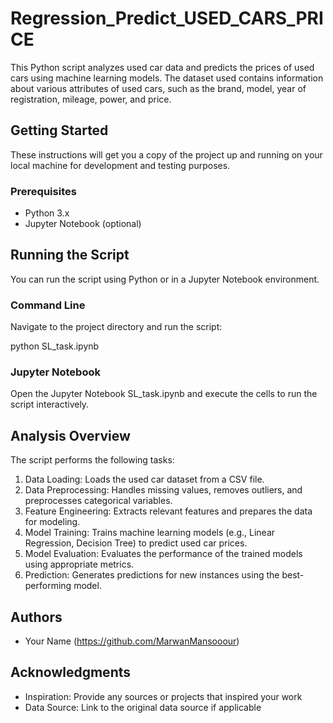 # Regression_Predict_USED_CARS_PRICE

This Python script analyzes used car data and predicts the prices of used cars using machine learning models. The dataset used contains information about various attributes of used cars, such as the brand, model, year of registration, mileage, power, and price.

## Getting Started

These instructions will get you a copy of the project up and running on your local machine for development and testing purposes.

### Prerequisites

- Python 3.x
- Jupyter Notebook (optional)

## Running the Script

You can run the script using Python or in a Jupyter Notebook environment.

### Command Line

Navigate to the project directory and run the script:

python SL_task.ipynb

### Jupyter Notebook

Open the Jupyter Notebook SL_task.ipynb and execute the cells to run the script interactively.

## Analysis Overview

The script performs the following tasks:

1. Data Loading: Loads the used car dataset from a CSV file.
2. Data Preprocessing: Handles missing values, removes outliers, and preprocesses categorical variables.
3. Feature Engineering: Extracts relevant features and prepares the data for modeling.
4. Model Training: Trains machine learning models (e.g., Linear Regression, Decision Tree) to predict used car prices.
5. Model Evaluation: Evaluates the performance of the trained models using appropriate metrics.
6. Prediction: Generates predictions for new instances using the best-performing model.

## Authors

- Your Name (https://github.com/MarwanMansooour)


## Acknowledgments

- Inspiration: Provide any sources or projects that inspired your work
- Data Source: Link to the original data source if applicable
